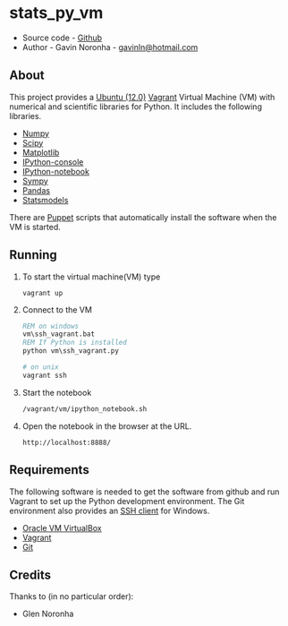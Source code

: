 stats_py_vm
===========

* Source code - [Github][1]
* Author - Gavin Noronha - <gavinln@hotmail.com>

[1]: https://github.com/gavinln/stats_py_vm.git

About
-----

This project provides a [Ubuntu (12.0)][2] [Vagrant][3] Virtual Machine (VM) with numerical and
scientific libraries for Python. It includes the following libraries.

* [Numpy][4]
* [Scipy][5]
* [Matplotlib][6]
* [IPython-console][7]
* [IPython-notebook][8]
* [Sympy][9]
* [Pandas][10]
* [Statsmodels][11]


There are [Puppet][12] scripts that automatically install the software when the VM is started.

[2]: http://releases.ubuntu.com/precise/
[3]: http://www.vagrantup.com/
[4]: http://www.numpy.org/
[5]: http://www.scipy.org/
[6]: http://matplotlib.org/
[7]: http://ipython.org/
[8]: http://ipython.org/ipython-doc/dev/interactive/htmlnotebook.html
[9]: http://sympy.org/en/index.html
[10]: http://pandas.pydata.org/
[11]: http://statsmodels.sourceforge.net/
[12]: http://puppetlabs.com/

Running
-------

1. To start the virtual machine(VM) type

    ```
    vagrant up
    ```

2. Connect to the VM

    ```bat
    REM on windows
    vm\ssh_vagrant.bat
    REM If Python is installed
    python vm\ssh_vagrant.py
    ```

    ```bash
    # on unix
    vagrant ssh
    ```

3. Start the notebook

    ```bash
    /vagrant/vm/ipython_notebook.sh
    ```

4. Open the notebook in the browser at the URL.

    ```
    http://localhost:8888/
    ```

Requirements
------------

The following software is needed to get the software from github and run
Vagrant to set up the Python development environment. The Git environment
also provides an [SSH  client][13] for Windows.

* [Oracle VM VirtualBox][14]
* [Vagrant][15]
* [Git][16]

[13]: http://en.wikipedia.org/wiki/Secure_Shell
[14]: https://www.virtualbox.org/
[15]: http://vagrantup.com/
[16]: http://git-scm.com/

Credits
-------

Thanks to (in no particular order):

* Glen Noronha

